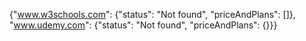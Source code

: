 {"www.w3schools.com": {"status": "Not found", "priceAndPlans": []}, "www.udemy.com": {"status": "Not found", "priceAndPlans": {}}}